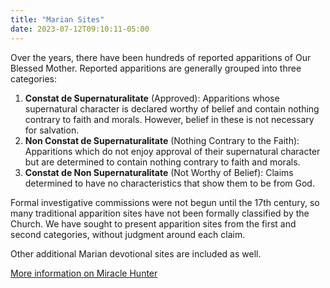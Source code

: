 ```yaml
---
title: "Marian Sites"
date: 2023-07-12T09:10:11-05:00
---
```


Over the years, there have been hundreds of reported apparitions of Our Blessed Mother.  Reported apparitions are generally grouped into three categories:

1. **Constat de Supernaturalitate** (Approved): Apparitions whose supernatural character is declared worthy of belief and contain nothing contrary to faith and morals.  However, belief in these is not necessary for salvation.
2. **Non Constat de Supernaturalitate** (Nothing Contrary to the Faith): Apparitions which do not enjoy approval of their supernatural character but are determined to contain nothing contrary to faith and morals.
3. **Constat de Non Supernaturalitate** (Not Worthy of Belief): Claims determined to have no characteristics that show them to be from God.

Formal investigative commissions were not begun until the 17th century, so many traditional apparition sites have not been formally classified by the Church.  We have sought to present apparition sites from the first and second categories, without judgment around each claim.

Other additional Marian devotional sites are included as well.

[More information on Miracle Hunter](https://www.miraclehunter.com/marian_apparitions/index.html)
